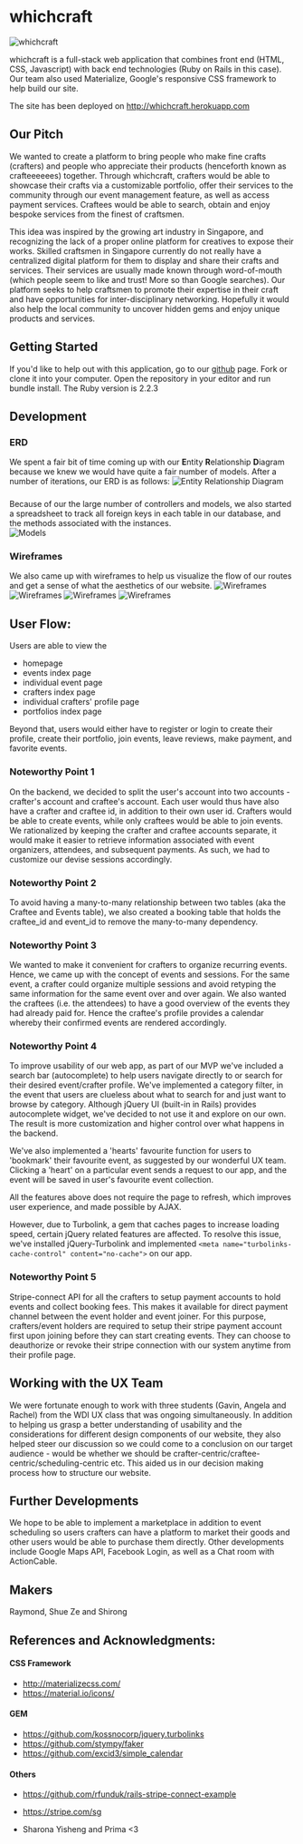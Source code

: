 # whichcraft

![whichcraft](https://github.com/wdi-sg/wdi-project-3-the-dream-team/blob/master/homepage.png)

whichcraft is a full-stack web application that combines front end (HTML, CSS, Javascript) with back end technologies (Ruby on Rails in this case).   Our team also used Materialize, Google's responsive CSS framework to help build our site.

The site has been deployed on http://whichcraft.herokuapp.com

## Our Pitch
We wanted to create a platform to bring people who make fine crafts (crafters) and people who appreciate their products (henceforth known as crafteeeeees) together.  Through whichcraft, crafters would be able to showcase their crafts via a customizable portfolio, offer their services to the community through our event management feature, as well as access payment services.  Craftees would be able to search, obtain and enjoy bespoke services from the finest of craftsmen.

This idea was inspired by the growing art industry in Singapore, and recognizing the lack of a proper online platform for creatives to expose their works.  Skilled craftsmen in Singapore currently do not really have a centralized digital platform for them to display and share their crafts and services.  Their services are usually made known through word-of-mouth (which people seem to like and trust!  More so than Google searches).  Our platform seeks to help craftsmen to promote their expertise in their craft and have opportunities for inter-disciplinary networking.  Hopefully it would also help the local community to uncover hidden gems and enjoy unique products and services.

## Getting Started
If you'd like to help out with this application, go to our [github](https://github.com/wdi-sg/wdi-project-3-the-dream-team) page.  Fork or clone it into your computer.  Open the repository in your editor and run bundle install.  The Ruby version is 2.2.3


## Development
### ERD
We spent a fair bit of time coming up with our **E**ntity **R**elationship **D**iagram because we knew we would have quite a fair number of models.  After a number of iterations, our ERD is as follows:
![Entity Relationship Diagram](https://github.com/wdi-sg/wdi-project-3-the-dream-team/blob/master/erd_diagram.png)

###

Because of our the large number of controllers and models, we also started a spreadsheet to track all foreign keys in each table in our database, and the methods associated with the instances.  
![Models](https://github.com/wdi-sg/wdi-project-3-the-dream-team/blob/master/modelsAndForeignKeys.png)

### Wireframes
We also came up with wireframes to help us visualize the flow of our routes and get a sense of what the aesthetics of our website.
![Wireframes](https://github.com/wdi-sg/wdi-project-3-the-dream-team/blob/master/profilepage.png)
![Wireframes](https://github.com/wdi-sg/wdi-project-3-the-dream-team/blob/master/crafter.png)
![Wireframes](https://github.com/wdi-sg/wdi-project-3-the-dream-team/blob/master/newevent.png)
![Wireframes](https://github.com/wdi-sg/wdi-project-3-the-dream-team/blob/master/bookings.png)


## User Flow:
Users are able to view the
- homepage
- events index page
- individual event page
- crafters index page
- individual crafters' profile page
- portfolios index page

Beyond that, users would either have to register or login to create their profile, create their portfolio, join events, leave reviews, make payment, and favorite events.  

### Noteworthy Point 1
On the backend, we decided to split the user's account into two accounts  - crafter's account and craftee's account.  Each user would thus have also have a crafter and craftee id, in addition to their own user id.  Crafters would be able to create events, while only craftees would be able to join events.  We rationalized by keeping the crafter and craftee accounts separate, it would make it easier to retrieve information associated with event organizers, attendees, and subsequent payments.  As such, we had to customize our devise sessions accordingly.  

### Noteworthy Point 2
To avoid having a many-to-many relationship between two tables (aka the Craftee and Events table), we also created a booking table that holds the craftee_id and event_id to remove the many-to-many dependency.  

### Noteworthy Point 3
We wanted to make it convenient for crafters to organize recurring events.  Hence, we came up with the concept of events and sessions.  For the same event, a crafter could organize multiple sessions and avoid retyping the same information for the same event over and over again.  We also wanted the craftees (i.e. the attendees) to have a good overview of the events they had already paid for. Hence the craftee's profile provides a calendar whereby their confirmed events are rendered accordingly.  

### Noteworthy Point 4
To improve usability of our web app, as part of our MVP we've included a search bar (autocomplete) to help users navigate directly to or search for their desired event/crafter profile. We've implemented a category filter, in the event that users are clueless about what to search for and just want to browse by category. Although jQuery UI (built-in in Rails) provides autocomplete widget, we've decided to not use it and explore on our own. The result is more customization and higher control over what happens in the backend.

We've also implemented a 'hearts' favourite function for users to 'bookmark' their favourite event, as suggested by our wonderful UX team. Clicking a 'heart' on a particular event sends a request to our app, and the event will be saved in user's favourite event collection.

All the features above does not require the page to refresh, which improves user experience, and made possible by AJAX.

However, due to Turbolink, a gem that caches pages to increase loading speed, certain jQuery related features are affected. To resolve this issue, we've installed jQuery-Turbolink and implemented ```<meta name="turbolinks-cache-control" content="no-cache">``` on our app.

### Noteworthy Point 5
Stripe-connect API for all the crafters to setup payment accounts to hold events and collect booking fees. This makes it available for direct payment channel between the event holder and event joiner. For this purpose, crafters/event holders are required to setup their stripe payment account first upon joining before they can start creating events. They can choose to deauthorize or revoke their stripe connection with our system anytime from their profile page.

## Working with the UX Team
We were fortunate enough to work with three students (Gavin, Angela and Rachel) from the WDI UX class that was ongoing simultaneously.  In addition to helping us grasp a better understanding of usability and the considerations for different design components of our website, they also helped steer our discussion so we could come to a conclusion on our target audience -  would be whether we should be crafter-centric/craftee-centric/scheduling-centric etc. This aided us in our decision making process how to structure our website.

## Further Developments
We hope to be able to implement a marketplace in addition to event scheduling so users crafters can have a platform to market their goods and other users would be able to purchase them directly.  Other developments include Google Maps API, Facebook Login, as well as a Chat room with ActionCable.

## Makers
Raymond, Shue Ze and Shirong

## References and Acknowledgments:
#### CSS Framework
* http://materializecss.com/
* https://material.io/icons/
#### GEM
* https://github.com/kossnocorp/jquery.turbolinks
* https://github.com/stympy/faker
* https://github.com/excid3/simple_calendar
#### Others
* https://github.com/rfunduk/rails-stripe-connect-example
* https://stripe.com/sg

* Sharona Yisheng and Prima <3
